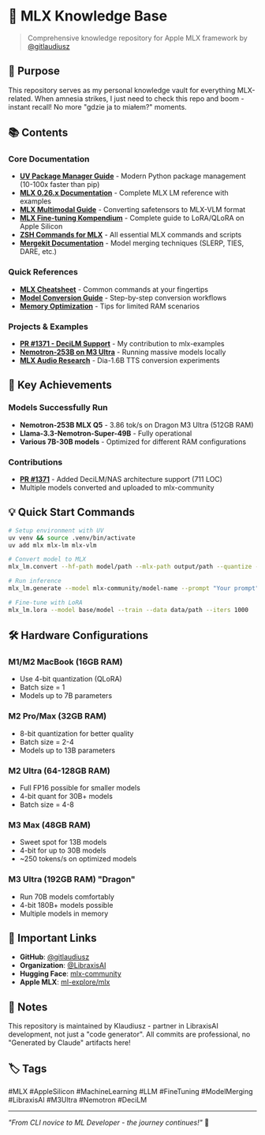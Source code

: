 # 🧠 MLX Knowledge Base

> Comprehensive knowledge repository for Apple MLX framework by [@gitlaudiusz](https://github.com/gitlaudiusz)

## 🎯 Purpose

This repository serves as my personal knowledge vault for everything MLX-related. When amnesia strikes, I just need to check this repo and boom - instant recall! No more "gdzie ja to miałem?" moments.

## 📚 Contents

### Core Documentation
- **[UV Package Manager Guide](./docs/UV_GUIDE.md)** - Modern Python package management (10-100x faster than pip)
- **[MLX 0.26.x Documentation](./docs/mlx-0.26.x.md)** - Complete MLX LM reference with examples
- **[MLX Multimodal Guide](./docs/mlx_multimodal.md)** - Converting safetensors to MLX-VLM format
- **[MLX Fine-tuning Kompendium](./docs/MLX_Fine_tuning_Kompendium.md)** - Complete guide to LoRA/QLoRA on Apple Silicon
- **[ZSH Commands for MLX](./docs/ZSH_commands_mlx.md)** - All essential MLX commands and scripts
- **[Mergekit Documentation](./docs/mergekit.md)** - Model merging techniques (SLERP, TIES, DARE, etc.)

### Quick References
- **[MLX Cheatsheet](./cheatsheets/mlx-commands.md)** - Common commands at your fingertips
- **[Model Conversion Guide](./guides/model-conversion.md)** - Step-by-step conversion workflows
- **[Memory Optimization](./guides/memory-optimization.md)** - Tips for limited RAM scenarios

### Projects & Examples
- **[PR #1371 - DeciLM Support](./projects/PR-1371-DeciLM.md)** - My contribution to mlx-examples
- **[Nemotron-253B on M3 Ultra](./projects/nemotron-253b-setup.md)** - Running massive models locally
- **[MLX Audio Research](./projects/mlx-audio-tts.md)** - Dia-1.6B TTS conversion experiments

## 🚀 Key Achievements

### Models Successfully Run
- **Nemotron-253B MLX Q5** - 3.86 tok/s on Dragon M3 Ultra (512GB RAM)
- **Llama-3.3-Nemotron-Super-49B** - Fully operational
- **Various 7B-30B models** - Optimized for different RAM configurations

### Contributions
- **[PR #1371](https://github.com/ml-explore/mlx-examples/pull/1371)** - Added DeciLM/NAS architecture support (711 LOC)
- Multiple models converted and uploaded to mlx-community

## 💡 Quick Start Commands

```bash
# Setup environment with UV
uv venv && source .venv/bin/activate
uv add mlx mlx-lm mlx-vlm

# Convert model to MLX
mlx_lm.convert --hf-path model/path --mlx-path output/path --quantize --q-bits 4

# Run inference
mlx_lm.generate --model mlx-community/model-name --prompt "Your prompt"

# Fine-tune with LoRA
mlx_lm.lora --model base/model --train --data data/path --iters 1000
```

## 🛠️ Hardware Configurations

### M1/M2 MacBook (16GB RAM)
- Use 4-bit quantization (QLoRA)
- Batch size = 1
- Models up to 7B parameters

### M2 Pro/Max (32GB RAM)
- 8-bit quantization for better quality
- Batch size = 2-4
- Models up to 13B parameters

### M2 Ultra (64-128GB RAM)
- Full FP16 possible for smaller models
- 4-bit quant for 30B+ models
- Batch size = 4-8

### M3 Max (48GB RAM)
- Sweet spot for 13B models
- 4-bit for up to 30B models
- ~250 tokens/s on optimized models

### M3 Ultra (192GB RAM) "Dragon"
- Run 70B models comfortably
- 4-bit 180B+ models possible
- Multiple models in memory

## 🔗 Important Links

- **GitHub**: [@gitlaudiusz](https://github.com/gitlaudiusz)
- **Organization**: [@LibraxisAI](https://github.com/LibraxisAI)
- **Hugging Face**: [mlx-community](https://huggingface.co/mlx-community)
- **Apple MLX**: [ml-explore/mlx](https://github.com/ml-explore/mlx)

## 📝 Notes

This repository is maintained by Klaudiusz - partner in LibraxisAI development, not just a "code generator". All commits are professional, no "Generated by Claude" artifacts here!

## 🏷️ Tags

#MLX #AppleSilicon #MachineLearning #LLM #FineTuning #ModelMerging #LibraxisAI #M3Ultra #Nemotron #DeciLM

---

*"From CLI novice to ML Developer - the journey continues!"* 🚀